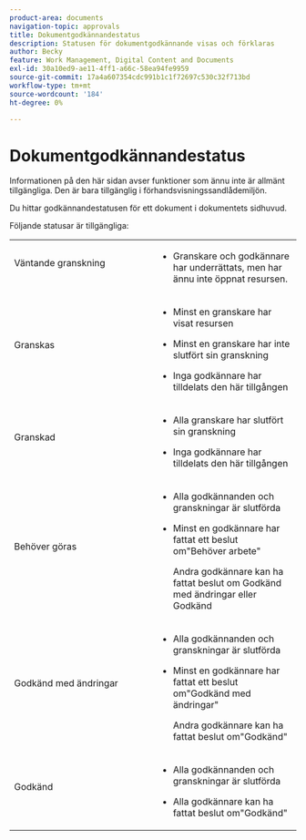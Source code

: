 ```yaml
---
product-area: documents
navigation-topic: approvals
title: Dokumentgodkännandestatus
description: Statusen för dokumentgodkännande visas och förklaras
author: Becky
feature: Work Management, Digital Content and Documents
exl-id: 30a10ed9-ae11-4ff1-a66c-58ea94fe9959
source-git-commit: 17a4a607354cdc991b1c1f72697c530c32f713bd
workflow-type: tm+mt
source-wordcount: '184'
ht-degree: 0%

---
```


# Dokumentgodkännandestatus

<span class="preview">Informationen på den här sidan avser funktioner som ännu inte är allmänt tillgängliga. Den är bara tillgänglig i förhandsvisningssandlådemiljön.</span>


Du hittar godkännandestatusen för ett dokument i dokumentets sidhuvud.

Följande statusar är tillgängliga:

<table>
            <col style="width: 50%;" />
            <col style="width: 50%;" />
            <tbody>
                 <tr>
                    <td>
                        Väntande granskning</p>
                    </td>
                    <td>
                        <ul>
                            <li>
                                Granskare och godkännare har underrättats, men har ännu inte öppnat resursen.
                            </li>
                        </ul>
                    </td>
                </tr>
                 <tr>
                    <td>
                        Granskas</p>
                    </td>
                    <td>
                        <ul>
                            <li>
                                <p>Minst en granskare har visat resursen</p>
                            </li>
                            <li>
                                <p>Minst en granskare har inte slutfört sin granskning</p>
                            </li>
                            <li>
                                <p>Inga godkännare har tilldelats den här tillgången</p>
                            </li>
                        </ul>
                    </td>
                </tr>
                 <tr>
                    <td>
                        Granskad</p>
                    </td>
                    <td>
                        <ul>
                            <li>
                                <p>Alla granskare har slutfört sin granskning</p>
                            </li>
                            <li>
                                <p>Inga godkännare har tilldelats den här tillgången</p>
                            </li>
                        </ul>
                    </td>
                </tr>
                 <tr>
                    <td>Behöver göras</p>
                    </td>
                    <td>
                        <ul>
                            <li>
                                <p>Alla godkännanden och granskningar är slutförda</p>
                            </li>
                            <li>
                                <p>Minst en godkännare har fattat ett beslut om"Behöver arbete"</p>
                                <p>Andra godkännare kan ha fattat beslut om Godkänd med ändringar eller Godkänd
                            </li>
                        </ul>
                    </td>
                </tr>
                  <tr>
                    <td>Godkänd med ändringar</p>
                    </td>
                    <td>
                        <ul>
                            <li>
                                <p>Alla godkännanden och granskningar är slutförda</p>
                            </li>
                            <li>
                                <p>Minst en godkännare har fattat ett beslut om"Godkänd med ändringar"</p>
                                <p>Andra godkännare kan ha fattat beslut om"Godkänd"
                            </li>
                        </ul>
                    </td>
                </tr>
                 <tr>
                    <td>Godkänd</p>
                    </td>
                    <td>
                        <ul>
                            <li>
                                <p>Alla godkännanden och granskningar är slutförda</p>
                            </li>
                            <li>
                                <p>Alla godkännare kan ha fattat beslut om"Godkänd"
                            </li>
                        </ul>
                    </td>
                </tr>
           </tbody>
        </table>



<!--



<table>
            <col style="width: 50%;" />
            <col style="width: 50%;" />
            <tbody>
                 <tr>
                    <td>
                        Pending review</p>
                    </td>
                    <td>
                        <ul>
                            <li>
                                Reviewers and approvers have been notified, but have not yet opened the asset.
                            </li>
                        </ul>
                    </td>
                </tr>
                 <tr>
                    <td>
                        In review</p>
                    </td>
                    <td>
                        <ul>
                            <li>
                                <p>At least one reviewer or approver has viewed the asset</p>
                            </li>
                            <li>
                                <p>At least one reviewer has not completed their review</p><p>Or</p>
                                <p>At least one approver has not made an approval decision</p>
                            </li>
                        </ul>
                    </td>
                </tr>
                 <tr>
                    <td>
                        Reviewed</p>
                    </td>
                    <td>
                        <ul>
                            <li>
                                All reviews are complete
                            </li>
                            <li>
                                There are no approvers
                            </li>
                        </ul>
                    </td>
                </tr>
                 <tr>
                    <td>Needs work</p>
                    </td>
                    <td>
                        <ul>
                            <li>
                                <p>All approvals and reviews are complete</p>
                            </li>
                            <li>
                                <p>At least one approver has made a decision of "Needs work"</p>
                                <p>Other approvers may have given decisions of "Approved with changes" or "Approved"
                            </li>
                        </ul>
                    </td>
                </tr>
                  <tr>
                    <td>Approved with changes</p>
                    </td>
                    <td>
                        <ul>
                            <li>
                                <p>All approvals and reviews are complete</p>
                            </li>
                            <li>
                                <p>At least one approver has made a decision of "Approved with changes"</p>
                                <p>Other approvers may have given decisions of "Approved"
                            </li>
                        </ul>
                    </td>
                </tr>
                 <tr>
                    <td>Approved</p>
                    </td>
                    <td>
                        <ul>
                            <li>
                                <p>All approvals and reviews are complete</p>
                            </li>
                            <li>
                                <p>All approvers may have given decisions of "Approved"
                            </li>
                        </ul>
                    </td>
                </tr>
           </tbody>
        </table>


-->